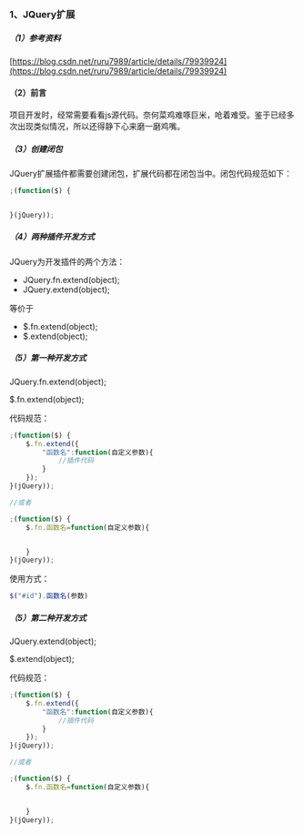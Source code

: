 ### 1、JQuery扩展

##### （1）参考资料

[https://blog.csdn.net/ruru7989/article/details/79939924](https://blog.csdn.net/ruru7989/article/details/79939924)

#### （2）前言

项目开发时，经常需要看看js源代码。奈何菜鸡难啄巨米，呛着难受。鉴于已经多次出现类似情况，所以还得静下心来磨一磨鸡嘴。

##### （3）创建闭包

JQuery扩展插件都需要创建闭包，扩展代码都在闭包当中。闭包代码规范如下：

```js
;(function($) {


}(jQuery));
```

##### （4）两种插件开发方式

JQuery为开发插件的两个方法：

* JQuery.fn.extend\(object\);
* JQuery.extend\(object\);

等价于

* $.fn.extend\(object\);
* $.extend\(object\);

##### （5）第一种开发方式

JQuery.fn.extend\(object\);

$.fn.extend\(object\);

代码规范：

```js
;(function($) {
    $.fn.extend({
        "函数名":function(自定义参数){
            //插件代码
        }
    });
}(jQuery));

//或者

;(function($) {
    $.fn.函数名=function(自定义参数){


    }
}(jQuery));
```

使用方式：

```js
$("#id").函数名(参数)
```

##### （5）第二种开发方式

JQuery.extend\(object\);

$.extend\(object\);

代码规范：

```js
;(function($) {
    $.fn.extend({
        "函数名":function(自定义参数){
            //插件代码
        }
    });
}(jQuery));

//或者

;(function($) {
    $.fn.函数名=function(自定义参数){


    }
}(jQuery));
```







